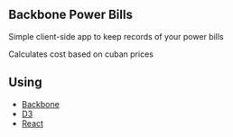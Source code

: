 ## Backbone Power Bills

Simple client-side app to keep records of your power bills

Calculates cost based on cuban prices

## Using

* [Backbone][1]
* [D3][2]
* [React][3]

[1]: http://backbonejs.org/
[2]: http://d3js.org/
[3]: http://facebook.github.io/react/
